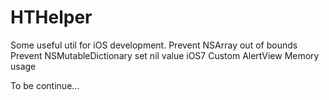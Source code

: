 HTHelper
========

Some useful util for iOS development.
Prevent NSArray out of bounds
Prevent NSMutableDictionary set nil value
iOS7 Custom AlertView
Memory usage

To be continue...
